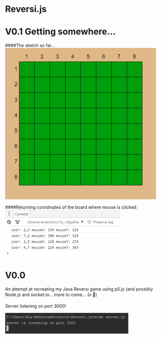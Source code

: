 # Reversi.js

# V0.1 Getting somewhere...

####The sketch so far...
![blank_board](https://raw.githubusercontent.com/ncleves/Reversi.js/master/Extras/blank_board.PNG)

####Returning coordinates of the board where mouse is clicked:
![board_coor](https://raw.githubusercontent.com/ncleves/Reversi.js/master/Extras/board_coor.PNG)

# V0.0
An attempt at recreating my Java Reversi game using p5.js (and possibly Node.js and socket.io... more to come... :+1: :clap:)

Server listening on port 3000!

![server](https://github.com/ncleves/Reversi.js/raw/master/Extras/server.PNG)
